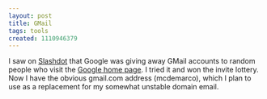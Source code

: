```yaml
---
layout: post
title: GMail
tags: tools
created: 1110946379
---
```

I saw on [Slashdot](http://slashdot.org/article.pl?sid=05/03/15/1845250) that Google was giving away GMail accounts to random people who visit the [Google home page](http://www.google.com/).  I tried it and won the invite lottery.  Now I have the obvious gmail.com address (mcdemarco), which I plan to use as a replacement for my somewhat unstable domain email.
